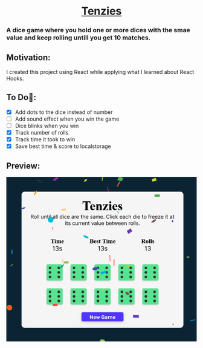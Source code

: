 # <div align="center"><center>[Tenzies](https://kingmathers92.github.io/React-Tenzies-Game/)</div>

### A dice game where you hold one or more dices with the smae value and keep rolling untill you get 10 matches.

## Motivation:

I created this project using React while applying what I learned about React Hooks.

## To Do🔧:

- [x] Add dots to the dice instead of number
- [ ] Add sound effect when you win the game
- [ ] Dice blinks when you win
- [x] Track number of rolls
- [x] Track time it took to win
- [x] Save best time & score to localstorage

## Preview:

![Game Preview](src/assets/preview.png)</div>

